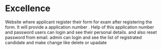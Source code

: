 # Excellence
Website where applicant register their form for exam after registering the form. It will provide a application number . Help of this application number and password users can login and see their personal details. and also reset password from email.
admin can  login and see the list of registrated candidate and make change like delete or upadate 

